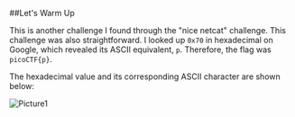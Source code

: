 ##Let's Warm Up

This is another challenge I found through the "nice netcat" challenge. This challenge was also straightforward. I looked up `0x70` in hexadecimal on Google, which revealed its ASCII equivalent, `p`. Therefore, the flag was `picoCTF{p}`.

The hexadecimal value and its corresponding ASCII character are shown below:

![Picture1](https://github.com/yottam205/PicoCTF-Sloutions/assets/117525375/a70748fd-0a23-4a29-979e-6b20dea8eb93)
